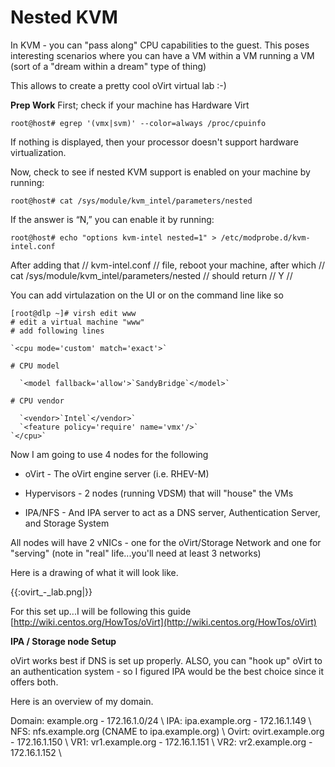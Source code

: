 # Nested KVM

In KVM - you can "pass along" CPU capabilities to the guest. This poses interesting scenarios where you can have a VM within a VM running a VM (sort of a "dream within a dream" type of thing)

This allows to create a pretty cool oVirt virtual lab :-)

__Prep Work__
First; check if your machine has Hardware Virt

	
	root@host# egrep '(vmx|svm)' --color=always /proc/cpuinfo


If nothing is displayed, then your processor doesn't support hardware virtualization.

Now, check to see if nested KVM support is enabled on your machine by running:

	
	root@host# cat /sys/module/kvm_intel/parameters/nested


If the answer is “N,” you can enable it by running:

	
	root@host# echo "options kvm-intel nested=1" > /etc/modprobe.d/kvm-intel.conf



After adding that // kvm-intel.conf // file, reboot your machine, after which // cat /sys/module/kvm_intel/parameters/nested // should return // Y //

You can add virtulazation on the UI or on the command line like so

	
	[root@dlp ~]# virsh edit www
	# edit a virtual machine "www"
	# add following lines
	
	`<cpu mode='custom' match='exact'>`
	 
	# CPU model
	
	  `<model fallback='allow'>`SandyBridge`</model>`
	 
	# CPU vendor
	
	  `<vendor>`Intel`</vendor>`
	  `<feature policy='require' name='vmx'/>`
	`</cpu>`


Now I am going to use 4 nodes for the following


*  oVirt - The oVirt engine server (i.e. RHEV-M)

*  Hypervisors - 2 nodes (running VDSM) that will "house" the VMs

*  IPA/NFS - And IPA server to act as a DNS server, Authentication Server, and Storage System

All nodes will have 2 vNICs - one for the oVirt/Storage Network and one for "serving" (note in "real" life...you'll need at least 3 networks)

Here is a drawing of what it will look like.

{{:ovirt_-_lab.png|}}

For this set up...I will be following this guide [http://wiki.centos.org/HowTos/oVirt](http://wiki.centos.org/HowTos/oVirt)

__IPA / Storage node Setup__

oVirt works best if DNS is set up properly. ALSO, you can "hook up" oVirt to an authentication system - so I figured IPA would be the best choice since it offers both.

Here is an overview of my domain.

Domain: example.org - 172.16.1.0/24 \\
IPA: ipa.example.org - 172.16.1.149 \\
NFS: nfs.example.org (CNAME to ipa.example.org) \\
Ovirt: ovirt.example.org - 172.16.1.150 \\
VR1: vr1.example.org - 172.16.1.151 \\
VR2: vr2.example.org - 172.16.1.152 \\

